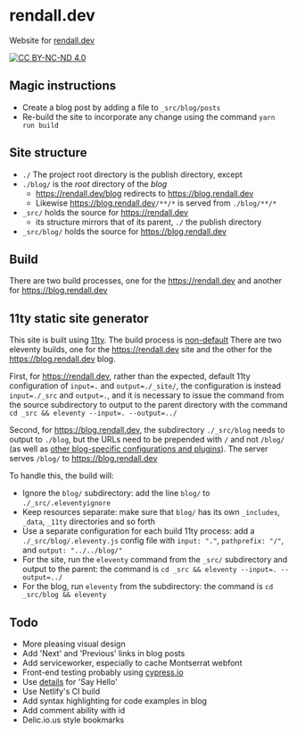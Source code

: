 # rendall.dev

Website for [rendall.dev](https://rendall.dev)

[![CC BY-NC-ND 4.0](https://i.creativecommons.org/l/by-nc-nd/4.0/88x31.png)](https://creativecommons.org/licenses/by-nc-nd/4.0/)

## Magic instructions

- Create a blog post by adding a file to `_src/blog/posts`
- Re-build the site to incorporate any change using the command `yarn run build`

## Site structure

- `./` The project root directory is the publish directory, except
- `./blog/` is the _root_ directory of the _blog_
  - <https://rendall.dev/blog> redirects to <https://blog.rendall.dev>
  - Likewise <https://blog.rendall.dev>`/**/*` is served from `./blog/**/*`
- `_src/` holds the source for <https://rendall.dev>
  - its structure mirrors that of its parent, `./` the publish directory
- `_src/blog/` holds the source for <https://blog.rendall.dev>

## Build

There are two build processes, one for the <https://rendall.dev> and another for <https://blog.rendall.dev>

## 11ty static site generator

This site is built using [11ty](https://11ty.io). The build process is [non-default](https://github.com/11ty/eleventy/issues/342#issuecomment-448224762) There are two eleventy builds, one for the <https://rendall.dev> site and the other for the <https://blog.rendall.dev> blog.

First, for <https://rendall.dev>, rather than the expected, default 11ty configuration of `input=.` and `output=./_site/`, the configuration is instead `input=./_src` and `output=.`, and it is necessary to issue the command from the source subdirectory to output to the parent directory with the command `cd _src && eleventy --input=. --output=../`

Second, for <https://blog.rendall.dev>, the subdirectory `./_src/blog` needs to output to `./blog`, but the URLs need to be prepended with `/` and not `/blog/` (as well as [other blog-specific configurations and plugins](https://github.com/11ty/eleventy-base-blog)). The server serves `/blog/` to <https://blog.rendall.dev>

To handle this, the build will:

- Ignore the `blog/` subdirectory: add the line `blog/` to `./_src/.eleventyignore`
- Keep resources separate: make sure that `blog/` has its own `_includes`, `_data`, `_11ty` directories and so forth
- Use a separate configuration for each build 11ty process: add a `./_src/blog/.eleventy.js` config file with `input: "."`, `pathprefix: "/"`, and `output: "../../blog/"`
- For the site, run the `eleventy` command from the `_src/` subdirectory and output to the parent: the command is `cd _src && eleventy --input=. --output=../`
- For the blog, run `eleventy` from the subdirectory: the command is `cd _src/blog && eleventy`

## Todo

- More pleasing visual design
- Add 'Next' and 'Previous' links in blog posts
- Add serviceworker, especially to cache Montserrat webfont
- Front-end testing probably using [cypress.io](https://www.cypress.io/)
- Use [details](https://github.github.io/details-dialog-element/index.html) for 'Say Hello'
- Use Netlify's CI build
- Add syntax highlighting for code examples in blog
- Add comment ability with id
- Delic.io.us style bookmarks
